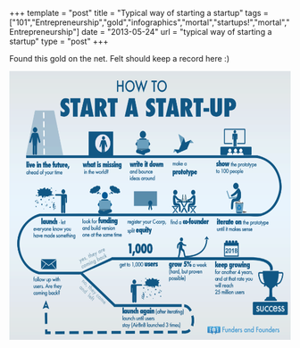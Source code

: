 +++
template = "post"
title = "Typical way of starting a startup"
tags = ["101","Entrepreneurship","gold","infographics","mortal","startups!","mortal","Entrepreneurship"]
date = "2013-05-24"
url = "typical way of starting a startup"
type = "post"
+++
<p>Found this gold on the net.  Felt should keep a record here :)</p>
<p><a href="/img/2013/05/startup-cycle.png"><img src="/img/2013/05/startup-cycle.png" alt="startup-cycle" width="600" height="482" class="alignnone size-medium wp-image-251" /></a></p>
